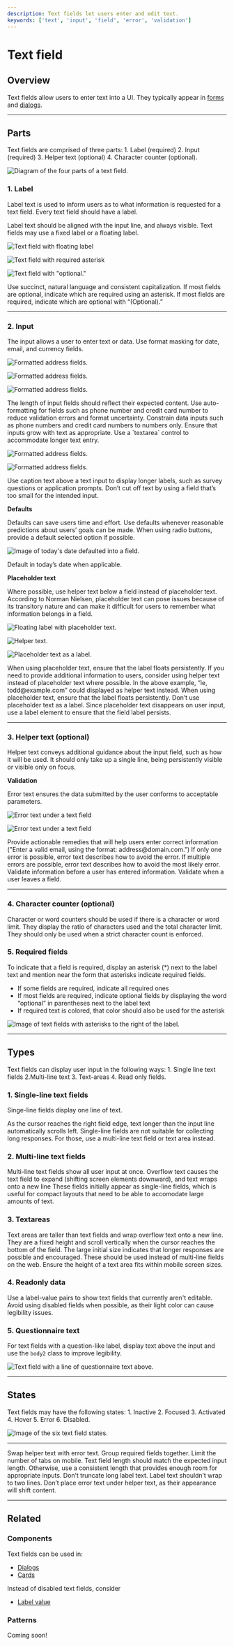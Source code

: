```yaml
---
description: Text fields let users enter and edit text.
keywords: ['text', 'input', 'field', 'error', 'validation']
---
```


# Text field

<ComponentVisual
  figmaUrl=""
  storybookUrl="https://forge.tylerdev.io/main/?path=/story/components-text-field--default" />

## Overview 

Text fields allow users to enter text into a UI. They typically appear in [forms](/patterns/forms)  and [dialogs](/components/notifications-and-messages/dialog).

---

## Parts 

Text fields are comprised of three parts: 1. Label (required) 2. Input (required) 3. Helper text (optional) 4. Character counter (optional).

<ImageBlock maxWidth="650px">

![Diagram of the four parts of a text field.](/img/components/text-field/text-field-anatomy.png)

</ImageBlock>

### 1. Label

Label text is used to inform users as to what information is requested for a text field. Every text field should have a label.

Label text should be aligned with the input line, and always visible. Text fields may use a fixed label or a floating label. 

<DoDontGrid titleText=" ">
  <DoDontRow>
  <DoDontImage>

![Text field with floating label](/img/components/text-field/label-example.png)

  </DoDontImage>
  <DoDontImage>

![Text field with required asterisk](/img/components/text-field/required.png)

  </DoDontImage>

<DoDontImage>

![Text field with "optional."](/img/components/text-field/optional.png)

</DoDontImage>

  </DoDontRow>
  <DoDontRow>
    <DoDont type="do">Use succinct, natural language and consistent capitalization.</DoDont>
    <DoDont type="do">If most fields are optional, indicate which are required using an asterisk.</DoDont>
    <DoDont type="do">If most fields are required, indicate which are optional with “(Optional).”</DoDont>
  </DoDontRow>
</DoDontGrid>

---

### 2. Input 

The input allows a user to enter text or data. Use format masking for date, email, and currency fields. 

<DoDontGrid titleText=" ">
  <DoDontRow>
  <DoDontImage>

![Formatted address fields.](/img/components/text-field/address-example.png)

  </DoDontImage>
  <DoDontImage>

![Formatted address fields.](/img/components/text-field/phone-formatting.png)

  </DoDontImage>
  <DoDontImage>

![Formatted address fields.](/img/components/text-field/text-area.png)

  </DoDontImage>
  </DoDontRow>
  <DoDontRow>
    <DoDont type="do">The length of input fields should reflect their expected content.</DoDont>
    <DoDont type="do">Use auto-formatting for fields such as phone number and credit card number to reduce validation errors and format uncertainty. Constrain data inputs such as phone numbers and credit card numbers to numbers only.</DoDont>
    <DoDont type="do">Ensure that inputs grow with text as appropriate. Use a `textarea`  control to accommodate longer text entry.</DoDont>
  </DoDontRow>
  </DoDontGrid>

<DoDontGrid titleText=" ">
  <DoDontRow>

  <DoDontImage>

![Formatted address fields.](/img/components/text-field/text-area-2.png)

  </DoDontImage>
  <DoDontImage>

![Formatted address fields.](/img/components/text-field/text-area-2.png)

</DoDontImage>
<div></div>
</DoDontRow>
<DoDontRow>
  <DoDont type="do">Use caption text above a text input to display longer labels, such as survey questions or application prompts.</DoDont>
  <DoDont type="dont">Don’t cut off text by using a field that’s too small for the intended input.</DoDont>
 <div></div>
</DoDontRow>
</DoDontGrid>

**Defaults**

Defaults can save users time and effort. Use defaults whenever reasonable predictions about users’ goals can be made.  When using radio buttons, provide a default selected option if possible.

<DoDontGrid titleText=" ">
  <DoDontRow>
  <DoDontImage>

![Image of today's date defaulted into a field.](/img/components/text-field/today-date.png)

  </DoDontImage>
  <div></div>
  <div></div>

  </DoDontRow>
  <DoDontRow>
    <DoDont type="do">Default in today’s date when applicable.</DoDont>
    <div></div>
    <div></div>

  </DoDontRow>
</DoDontGrid>

**Placeholder text**

Where possible, use helper text below a field instead of placeholder text. According to Norman Nielsen, placeholder text can pose issues because of its transitory nature and can make it difficult for users to remember what information belongs in a field. 

<div class="gif-max-width">

<DoDontGrid titleText=" ">
  <DoDontRow>
  <DoDontImage>

![Floating label with placeholder text.](/img/components/text-field/placeholder2.gif)

  </DoDontImage>
  <DoDontImage>

![Helper text.](/img/components/text-field/placeholder-caution.png)

  </DoDontImage>
  <DoDontImage>

![Placeholder text as a label.](/img/components/text-field/placeholder1.gif)

  </DoDontImage>

  </DoDontRow>
  <DoDontRow>
    <DoDont type="do">When using placeholder text, ensure that the label floats persistently.</DoDont>
    <DoDont type="caution">If you need to provide additional information to users, consider using helper text instead of placeholder text where possible. In the above example, “ie, todd@example.com” could displayed as helper text instead. When using placeholder text, ensure that the label floats persistently. </DoDont>
    <DoDont type="dont">Don’t use placeholder text as a label. Since placeholder text disappears on user input, use a label element to ensure that the field label persists.</DoDont>
  </DoDontRow>
</DoDontGrid>
</div>

---

### 3. Helper text (optional)

Helper text conveys additional guidance about the input field, such as how it will be used. It should only take up a single line, being persistently visible or visible only on focus.

**Validation**

 Error text ensures the data submitted by the user conforms to acceptable parameters.

<DoDontGrid titleText=" ">
  <DoDontRow>
  <DoDontImage>

![Error text under a text field](/img/components/text-field/error-text.png)

  </DoDontImage>
  <DoDontImage>

![Error text under a text field](/img/components/text-field/error-on-input.png)

  </DoDontImage>
  <div></div>

  </DoDontRow>
  <DoDontRow>
    <DoDont type="do">Provide actionable remedies that will help users enter correct information ("Enter a valid email, using the format: address@domain.com.") If only one error is possible, error text describes how to avoid the error. If multiple errors are possible, error text describes how to avoid the most likely error.</DoDont>
    <DoDont type="dont">Validate information before a user has entered information. Validate when a user leaves a field.</DoDont>
      <div></div>
  </DoDontRow>
</DoDontGrid>

---

### 4. Character counter (optional)

Character or word counters should be used if there is a character or word limit. They display the ratio of characters used and the total character limit. They should only be used when a strict character count is enforced.

### 5. Required fields 

To indicate that a field is required, display an asterisk (*) next to the label text and mention near the form that asterisks indicate required fields.

- If some fields are required, indicate all required ones
- If most fields are required, indicate optional fields by displaying the word “optional” in parentheses next to the label text
- If required text is colored, that color should also be used for the asterisk

<ImageBlock padded={false} maxWidth="600px">

![Image of text fields with asterisks to the right of the label.](/img/components/text-field/least.png)

</ImageBlock>

---

## Types 

Text fields can display user input in the following ways: 1. Single line text fields 2.Multi-line text 3. Text-areas 4. Read only fields.

### 1. Single-line text fields

Singe-line fields display one line of text.

As the cursor reaches the right field edge, text longer than the input line automatically scrolls left.
Single-line fields are not suitable for collecting long responses. For those, use a multi-line text field or text area instead.

### 2. Multi-line text fields

Multi-line text fields show all user input at once. Overflow text causes the text field to expand (shifting screen elements downward), and text wraps onto a new line
These fields initially appear as single-line fields, which is useful for compact layouts that need to be able to accomodate large amounts of text.

### 3. Textareas

Text areas are taller than text fields and wrap overflow text onto a new line. They are a fixed height and scroll vertically when the cursor reaches the bottom of the field.
The large initial size indicates that longer responses are possible and encouraged.
These should be used instead of multi-line fields on the web. Ensure the height of a text area fits within mobile screen sizes.

### 4. Readonly data

Use a label-value pairs to show text fields that currently aren't editable. 
Avoid using disabled fields when possible, as their light color can cause legibility issues.

### 5. Questionnaire text

For text fields with a question-like label, display text above the input and use the `body2` class to improve legibility. 

<ImageBlock padded={false} max-width="600px">

![Text field with a line of questionnaire text above.](/img/components/text-field/questionnaire-text.png)

</ImageBlock>

---

## States 

Text fields may have the following states: 1. Inactive 2. Focused 3. Activated 4. Hover 5. Error 6. Disabled.

<ImageBlock padded={false} max-width="600px">

![Image of the six text field states.](/img/components/text-field/text-field-states.png)

</ImageBlock>

---

<DoDontGrid>
  <DoDontTextSection>
    <DoDontText type="do">Swap helper text with error text.</DoDontText>
    <DoDontText type="do">Group required fields together. </DoDontText>
    <DoDontText type="do">Limit the number of tabs on mobile. </DoDontText>
    <DoDontText type="do">Text field length should match the expected input length. Otherwise, use a consistent length that provides enough room for appropriate inputs.</DoDontText>
  </DoDontTextSection>
  <DoDontTextSection>
    <DoDontText type="dont">Don’t truncate long label text.</DoDontText>
    <DoDontText type="dont">Label text shouldn’t wrap to two lines.</DoDontText>
    <DoDontText type="dont">Don’t place error text under helper text, as their appearance will shift content.</DoDontText>
  </DoDontTextSection>
</DoDontGrid>

---

## Related

### Components

Text fields can be used in:

- [Dialogs](/components/notifications-and-messages/dialog)
- [Cards](/components/cards/card)

Instead of disabled text fields, consider 

- [Label value](/components/fields/label-value)

### Patterns

Coming soon!

